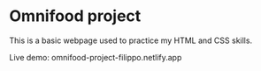 # Omnifood project

This is a basic webpage used to practice my HTML and CSS skills. 

Live demo: omnifood-project-filippo.netlify.app
